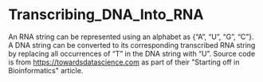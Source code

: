 # Transcribing_DNA_Into_RNA
An RNA string can be represented using an alphabet as {“A”, “U”, “G”, “C”}. A DNA string can be converted to its corresponding transcribed RNA string by replacing all occurrences of “T” in the DNA string with “U”. Source code is from https://towardsdatascience.com as part of their "Starting off in Bioinformatics" article.

